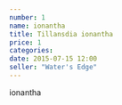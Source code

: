 ```yaml
---
number: 1
name: ionantha
title: Tillansdia ionantha
price: 1
categories:
date: 2015-07-15 12:00
seller: "Water's Edge"
---
```

ionantha
